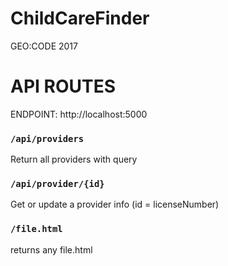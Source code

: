 # ChildCareFinder
GEO:CODE 2017

# API ROUTES

ENDPOINT: http://localhost:5000

### `/api/providers`

Return all providers with query

### `/api/provider/{id}`

Get or update a provider info (id = licenseNumber)

### `/file.html`

returns any  file.html